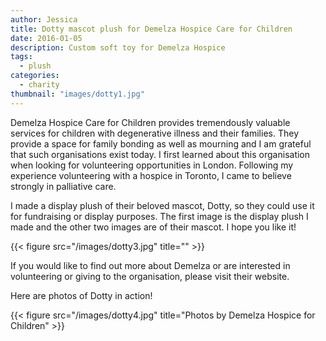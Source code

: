 ```yaml
---
author: Jessica
title: Dotty mascot plush for Demelza Hospice Care for Children
date: 2016-01-05
description: Custom soft toy for Demelza Hospice
tags:
  - plush
categories:
  - charity
thumbnail: "images/dotty1.jpg"
---
```


Demelza Hospice Care for Children provides tremendously valuable services for children with degenerative illness and their families. They provide a space for family bonding as well as mourning and I am grateful that such organisations exist today. I first learned about this organisation when looking for volunteering opportunities in London. Following my experience volunteering with a hospice in Toronto, I came to  believe strongly in palliative care. 

I made a display plush of their beloved mascot, Dotty, so they could use it for fundraising or display purposes. The first image is the display plush I made and the other two images are of their mascot. I hope you like it!

{{< figure src="/images/dotty3.jpg" title="" >}}

If you would like to find out more about Demelza or are interested in volunteering or giving to the organisation, please visit ​their website. 

Here are photos of Dotty in action!

{{< figure src="/images/dotty4.jpg" title="Photos by Demelza Hospice for Children" >}}